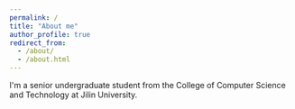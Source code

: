 ```yaml
---
permalink: /
title: "About me"
author_profile: true
redirect_from: 
  - /about/
  - /about.html
---
```


I'm a senior undergraduate student from the College of Computer Science and Technology at Jilin University.

